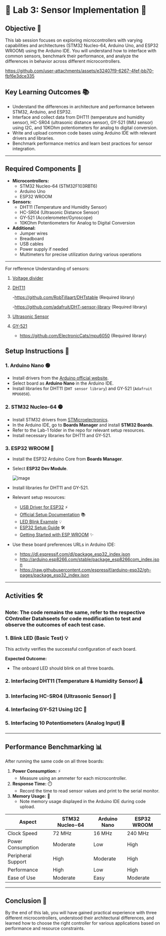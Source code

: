 # 🌟 Lab 3: Sensor Implementation 🚀

## Objective 🎯
This lab session focuses on exploring microcontrollers with varying capabilities and architectures (STM32 Nucleo-64, Arduino Uno, and ESP32 WROOM) using the Arduino IDE. 
You will understand how to interface with common sensors, benchmark their performance, and analyze the differences in behavior across different microcontrollers.

   https://github.com/user-attachments/assets/e32407f9-6267-4fef-bb70-fbf6e3dce335

## Key Learning Outcomes 📚
- Understand the differences in architecture and performance between STM32, Arduino, and ESP32.
- Interface and collect data from DHT11 (temperature and humidity sensor), HC-SR04 (ultrasonic distance sensor), GY-521 (IMU sensor) using I2C, and 10KOhm potentiometers for analog to digital conversion.
- Write and upload common code bases using Arduino IDE with relevant drivers and libraries.
- Benchmark performance metrics and learn best practices for sensor integration.

---

## Required Components 🧩
- **Microcontrollers:**
  - STM32 Nucleo-64 (STM32F103RBT6)
  - Arduino Uno
  - ESP32 WROOM
- **Sensors:**
  - DHT11 (Temperature and Humidity Sensor)
  - HC-SR04 (Ultrasonic Distance Sensor)
  - GY-521 (Accelerometer/Gyroscope)
  - 10KOhm Potentiometers for Analog to Digital Conversion
- **Additional:**
  - Jumper wires
  - Breadboard
  - USB cables
  - Power supply if needed
  - Multimeters for precise utilization during various operations 

---

For refference Understanding of sensors:
1. [ Voltage divider](https://electronicsclub.info/vdividers.htm#:~:text=Most%20input%20transducers%20%28sensors%29%20vary%20their%20resistance%20and,input%20to%20an%20IC%20or%20a%20transistor%20switch.)
2. [DHT11](https://www.electronicwings.com/sensors-modules/dht11)
   
   -https://github.com/RobTillaart/DHTstable (Required library)
   
   -https://github.com/adafruit/DHT-sensor-library (Required library)
3. [Ultrasonic Sensor](https://www.learnelectronicsindia.com/post/ultrasonic-sensor)
4. [GY-521](https://wiki.openelab.io/sensors/gy-521-mpu-6050-3-axis-gyroscope-and-acceleration-sensor)
   - https://github.com/ElectronicCats/mpu6050 (Required library)

## Setup Instructions 🔧

### 1. **Arduino Nano 🟢**
   - Install drivers from the [Arduino official website](https://www.arduino.cc/en/Guide/Nano).
   - Select board as **Arduino Nano** in the Arduino IDE.
   - Install libraries for DHT11 (`DHT sensor library`) and GY-521 (`Adafruit MPU6050`).

### 2. **STM32 Nucleo-64 🟡**
   - Install STM32 drivers from [STMicroelectronics](https://www.st.com/en/development-tools/stsw-link009.html).
   - In the Arduino IDE, go to **Boards Manager** and install **STM32 Boards**.
   - Refer to the Lab-1 folder in the repo for relevant setup resources.
   - Install necessary libraries for DHT11 and GY-521.

### 3. **ESP32 WROOM 🔵**
   - Install the ESP32 Arduino Core from **Boards Manager**.
   - Select **ESP32 Dev Module**.
     
     ![image](https://github.com/user-attachments/assets/a9c19673-5e50-4e27-83b9-30deab81ef96)
     
   - Install libraries for DHT11 and GY-521.
   - Relevant setup resources:
     - [USB Driver for ESP32](https://www.silabs.com/developer-tools/usb-to-uart-bridge-vcp-drivers?tab=downloads) ⚡
     - [Official Setup Documentation](https://docs.espressif.com/projects/arduino-esp32/en/latest/installing.html) 📚
     - [LED Blink Example](https://circuits4you.com/2018/02/02/esp32-led-blink-example/) 💡
     - [ESP32 Setup Guide](https://samueladesola.medium.com/how-to-set-up-esp32-wroom-32-b2100060470c) 🛠️
     - [Getting Started with ESP WROOM](https://www.ee-diary.com/2024/06/getting-started-with-esp-wroom-32-led.html) ✨
   - Use these board preferences URLs in Arduino IDE:
     - https://dl.espressif.com/dl/package_esp32_index.json
     - http://arduino.esp8266.com/stable/package_esp8266com_index.json     
     - https://raw.githubusercontent.com/espressif/arduino-esp32/gh-pages/package_esp32_index.json

---

## Activities 🛠️

### Note: The code remains the same, refer to the respective COntroller Datahseets for code modification to test and observe the outcomes of each test case.

### 1. **Blink LED (Basic Test) 💡**
This activity verifies the successful configuration of each board.

**Expected Outcome:**
- The onboard LED should blink on all three boards.

### 2. **Interfacing DHT11 (Temperature & Humidity Sensor) 🌡️**
### 3. **Interfacing HC-SR04 (Ultrasonic Sensor) 📏**
### 4. **Interfacing GY-521 Using I2C 📐**
### 5. **Interfacing 10 Potentiometers (Analog Input) 🎚️**

---

## Performance Benchmarking 📊
After running the same code on all three boards:
1. **Power Consumption:** ⚡
   - Measure using an ammeter for each microcontroller.
2. **Response Time:** ⏱️
   - Record the time to read sensor values and print to the serial monitor.
3. **Memory Usage:** 💾
   - Note memory usage displayed in the Arduino IDE during code upload.

| **Aspect**        | **STM32 Nucleo-64** | **Arduino Nano** | **ESP32 WROOM** |
|------------------|--------------------|----------------|----------------|
| Clock Speed      | 72 MHz             | 16 MHz         | 240 MHz        |
| Power Consumption| Moderate            | Low            | High           |
| Peripheral Support| High               | Moderate       | High           |
| Performance      | High                | Low            | High           |
| Ease of Use      | Moderate            | Easy           | Moderate       |

---

## Conclusion 📝
By the end of this lab, you will have gained practical experience with three different microcontrollers, understood their architectural differences, and learned how to choose the right controller for various applications based on performance and resource constraints.

